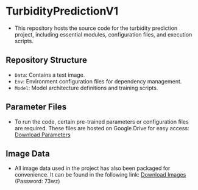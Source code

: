 # TurbidityPredictionV1 
* This repository hosts the source code for the turbidity prediction project, including essential modules, configuration files, and execution scripts.  
## Repository Structure 
* `Data`: Contains a test image. 
* `Env`: Environment configuration files for dependency management. 
* `Model`: Model architecture definitions and training scripts.  
## Parameter Files 
* To run the code, certain pre-trained parameters or configuration files are required. These files are hosted on Google Drive for easy access:   [Download Parameters](https://drive.google.com/file/d/1kwCWXs06O1ZmKBVU7EDMWiGcNExBkC1T/view?usp=drive_link)  
## Image Data 
* All image data used in the project has also been packaged for convenience. It can be found in the following link:   [Download Images](https://pan.baidu.com/s/1VxhzxRWb0J3yoBiIp4rdBQ?pwd=73wz) (Password: 73wz)
